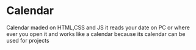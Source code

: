 # Calendar
Calendar maded on HTML,CSS and JS
it reads your date on PC or where ever you open it and works like a calendar because its calendar
can be used for projects
